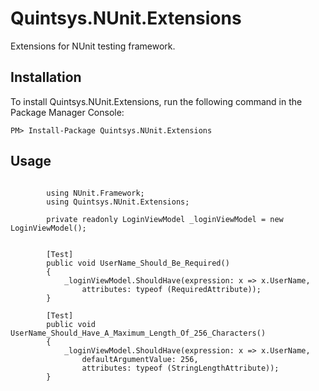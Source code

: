 Quintsys.NUnit.Extensions
========================

Extensions for NUnit testing framework.


Installation
------------

To install Quintsys.NUnit.Extensions, run the following command in the Package Manager Console:

    PM> Install-Package Quintsys.NUnit.Extensions


Usage
-----

```

        using NUnit.Framework;
        using Quintsys.NUnit.Extensions;
        
        private readonly LoginViewModel _loginViewModel = new LoginViewModel();

        
        [Test]
        public void UserName_Should_Be_Required()
        {
            _loginViewModel.ShouldHave(expression: x => x.UserName, 
                attributes: typeof (RequiredAttribute));
        }
        
        [Test]
        public void UserName_Should_Have_A_Maximum_Length_Of_256_Characters()
        {
            _loginViewModel.ShouldHave(expression: x => x.UserName, 
                defaultArgumentValue: 256,
                attributes: typeof (StringLengthAttribute));
        }

